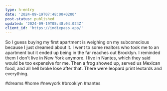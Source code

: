 ```yaml
---
type: h-entry
date: '2024-09-19T07:48:00+0200'
post-status: published
updated: '2024-09-19T05:48:04.024Z'
client_id: 'https://indiepass.app/'
---
```

So I guess buying my first apartment is weighing on my subconscious because I just dreamed about it. I went to some realtors who took me to an apartment but it ended up being in the far reaches out Brooklyn. I reminded them I don't live in New York anymore. I live in Nantes, which they said would be too expensive for me. Then a frog showed up, served us Mexican food, and all hell broke lose after that. There were leopard print leotards and everything.

#dreams #home #newyork #brooklyn #nantes
